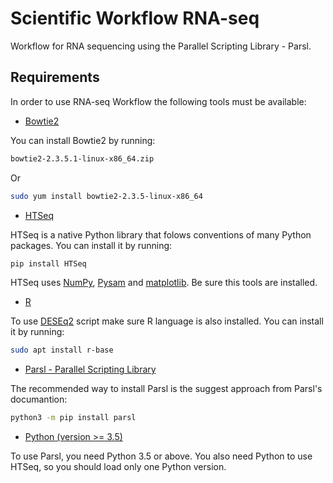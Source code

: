 # Scientific Workflow RNA-seq
Workflow for RNA sequencing using the Parallel Scripting Library - Parsl.

## Requirements

In order to use RNA-seq Workflow the following tools must be available:

- [Bowtie2](http://bowtie-bio.sourceforge.net/bowtie2/index.shtml)

You can install Bowtie2 by running:

```sh
bowtie2-2.3.5.1-linux-x86_64.zip
```

Or

```sh
sudo yum install bowtie2-2.3.5-linux-x86_64
```

- [HTSeq](https://htseq.readthedocs.io/en/master/)

HTSeq is a native Python library that folows conventions of many Python packages. You can install it by running:

```sh
pip install HTSeq
```

HTSeq uses [NumPy](https://numpy.org/), [Pysam](https://github.com/pysam-developers/pysam) and [matplotlib](https://matplotlib.org/). Be sure this tools are installed.

- [R](https://www.r-project.org/)

To use [DESEq2](https://bioconductor.org/packages/release/bioc/html/DESeq2.html) script make sure R language is also installed. You can install it by running:

```sh
sudo apt install r-base
```

- [Parsl - Parallel Scripting Library](https://parsl.readthedocs.io/en/stable/index.html)

The recommended way to install Parsl is the suggest approach from Parsl's documantion:

```sh
python3 -m pip install parsl
```

- [Python (version >= 3.5)](https://www.python.org/)

To use Parsl, you need Python 3.5 or above. You also need Python to use HTSeq, so you should load only one Python version.
